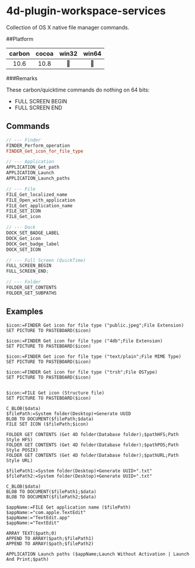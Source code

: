 4d-plugin-workspace-services
============================

Collection of OS X native file manager commands.

##Platform

| carbon | cocoa | win32 | win64 |
|:------:|:-----:|:---------:|:---------:|
|10.6|10.8|🚫|🚫|

###Remarks

These carbon/quicktime commands do nothing on 64 bits:

* FULL SCREEN BEGIN
* FULL SCREEN END

Commands
---

```cpp
// --- Finder
FINDER_Perform_operation
FINDER_Get_icon_for_file_type

// --- Application
APPLICATION_Get_path
APPLICATION_Launch
APPLICATION_Launch_paths

// --- File
FILE_Get_localized_name
FILE_Open_with_application
FILE_Get_application_name
FILE_SET_ICON
FILE_Get_icon

// --- Dock
DOCK_SET_BADGE_LABEL
DOCK_Get_icon
DOCK_Get_badge_label
DOCK_SET_ICON

// --- Full Screen (QuickTime)
FULL_SCREEN_BEGIN
FULL_SCREEN_END;

// --- Folder
FOLDER_GET_CONTENTS
FOLDER_GET_SUBPATHS
```

Examples
---

```
$icon:=FINDER Get icon for file type ("public.jpeg";File Extension)
SET PICTURE TO PASTEBOARD($icon)

$icon:=FINDER Get icon for file type ("4db";File Extension)
SET PICTURE TO PASTEBOARD($icon)

$icon:=FINDER Get icon for file type ("text/plain";File MIME Type)
SET PICTURE TO PASTEBOARD($icon)

$icon:=FINDER Get icon for file type ("trsh";File OSType)
SET PICTURE TO PASTEBOARD($icon)


$icon:=FILE Get icon (Structure file)
SET PICTURE TO PASTEBOARD($icon)

C_BLOB($data)
$filePath:=System folder(Desktop)+Generate UUID
BLOB TO DOCUMENT($filePath;$data)
FILE SET ICON ($filePath;$icon)
```

```
FOLDER GET CONTENTS (Get 4D folder(Database folder);$pathHFS;Path Style HFS)
FOLDER GET CONTENTS (Get 4D folder(Database folder);$pathPOS;Path Style POSIX)
FOLDER GET CONTENTS (Get 4D folder(Database folder);$pathURL;Path Style URL)
```

```
$filePath1:=System folder(Desktop)+Generate UUID+".txt"
$filePath2:=System folder(Desktop)+Generate UUID+".txt"

C_BLOB($data)
BLOB TO DOCUMENT($filePath1;$data)
BLOB TO DOCUMENT($filePath2;$data)

$appName:=FILE Get application name ($filePath)
$appName:="com.apple.TextEdit"
$appName:="TextEdit.app"
$appName:="TextEdit"

ARRAY TEXT($path;0)
APPEND TO ARRAY($path;$filePath1)
APPEND TO ARRAY($path;$filePath2)

APPLICATION Launch paths ($appName;Launch Without Activation | Launch And Print;$path)
```
